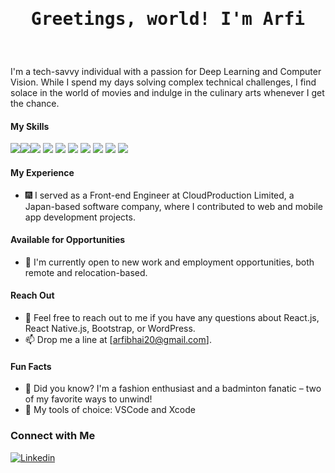 <h1 align="center"><pre>Greetings, world! I'm Arfi</pre></h1>
<br>

I'm a tech-savvy individual with a passion for Deep Learning and Computer Vision. While I spend my days solving complex technical challenges, I find solace in the world of movies and indulge in the culinary arts whenever I get the chance.

#### My Skills

<img src="https://img.shields.io/badge/JavaScript-F7DF1E?style=flat-square&logo=javascript&logoColor=black"/><img src="https://img.shields.io/badge/React.js-0081CB?style=flat-square&logo=react&logoColor=61DAFB"/><img src="https://img.shields.io/badge/ReactNative.js-017b9b?style=flat-square&logo=react&logoColor=61dbfb"/>
<img src="https://img.shields.io/badge/Wordpress-21759B?style=flat-square&logo=wordpress&logoColor=white"/>
<img src="https://img.shields.io/badge/Python-3776AB?style=flat-square&logo=python&logoColor=white"/>
<img src="https://img.shields.io/badge/Markdown-000000?style=flat-square&logo=markdown&logoColor=white"/>
<img src="https://img.shields.io/badge/HTML5-E34F26?style=flat-square&logo=html5&logoColor=white"/>
<img src="https://img.shields.io/badge/CSS3-1572B6?style=flat-square&logo=css3&logoColor=white"/>
<img src="https://img.shields.io/badge/Tailwind_CSS-38B2AC?style=flat-square&logo=tailwind-css&logoColor=white"/>
<img src="https://img.shields.io/badge/Bootstrap-563D7C?style=flat-square&logo=bootstrap&logoColor=white"/>

#### My Experience

- :fireworks: I served as a Front-end Engineer at CloudProduction Limited, a Japan-based software company, where I contributed to web and mobile app development projects.

#### Available for Opportunities

- 👯 I'm currently open to new work and employment opportunities, both remote and relocation-based.

#### Reach Out

- 💬 Feel free to reach out to me if you have any questions about React.js, React Native.js, Bootstrap, or WordPress.
- 📫 Drop me a line at [arfibhai20@gmail.com].

#### Fun Facts

- :partying_face: Did you know? I'm a fashion enthusiast and a badminton fanatic – two of my favorite ways to unwind!
- :wrench: My tools of choice: VSCode and Xcode

### Connect with Me

[![Linkedin](https://img.shields.io/badge/LinkedIn-0077B5?style=flat-square&logo=linkedin&logoColor=white)](https://www.linkedin.com/in/shamima-afrin/) 
